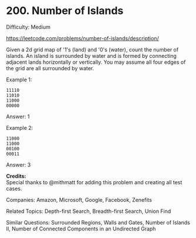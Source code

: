# 200. Number of Islands

Difficulty: Medium

https://leetcode.com/problems/number-of-islands/description/

Given a 2d grid map of '1's (land) and '0's (water), count the number of islands. An island is surrounded by water and is formed by connecting adjacent lands horizontally or vertically. You may assume all four edges of the grid are all surrounded by water.

Example 1:
```
11110
11010
11000
00000
```
Answer: 1

Example 2:
```
11000
11000
00100
00011
```
Answer: 3

**Credits:**  
Special thanks to @mithmatt for adding this problem and creating all test cases.

Companies: Amazon, Microsoft, Google, Facebook, Zenefits

Related Topics: Depth-first Search, Breadth-first Search, Union Find

Similar Questions: Surrounded Regions, Walls and Gates, Number of Islands II, Number of Connected Components in an Undirected Graph
